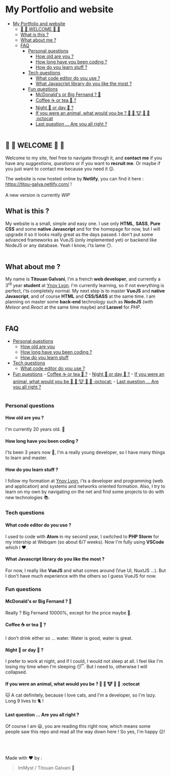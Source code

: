 # My Portfolio and website

- [My Portfolio and website](#my-portfolio-and-website)
    - [:tada: :clap: WELCOME :clap: :tada:](#tada-clap-welcome-clap-tada)
    - [What is this ?](#what-is-this)
    - [What about me ?](#what-about-me)
    - [FAQ](#faq)
        - [Personal questions](#personal-questions)
            - [How old are you ?](#how-old-are-you)
            - [How long have you been coding ?](#how-long-have-you-been-coding)
            - [How do you learn stuff ?](#how-do-you-learn-stuff)
        - [Tech questions](#tech-questions)
            - [What code editor do you use ?](#what-code-editor-do-you-use)
            - [What Javascript library do you like the most ?](#what-javascript-library-do-you-like-the-most)
        - [Fun questions](#fun-questions)
            - [McDonald's or Big Fernand ? :hamburger:](#mcdonalds-or-big-fernand--hamburger)
            - [Coffee :coffee: or tea :tea: ?](#coffee-coffee-or-tea-tea)
            - [Night :bridge_at_night: or day :city_sunrise: ?](#night-bridgeatnight-or-day-citysunrise)
            - [If you were an animal, what would you be ? :dog: :pig: :cow: :bug: :penguin: :octocat](#if-you-were-an-animal-what-would-you-be--dog-pig-cow-bug-penguin-octocat)
            - [Last question ... Are you all right ?](#last-question--are-you-all-right)
  <br><br>

## :tada: :clap: WELCOME :clap: :tada:

Welcome to my site, feel free to navigate through it, and **contact me** if you have any _suggestions_, _questions_ or if you want to **recruit me**. Or maybe if you just want to contact me because you need it :wink:.

The website is now hosted online by **Netlify**, you can find it here : https://titou-galva.netlify.com/ !
<br><br>
A new version is currently _WIP_

## What is this ?

My website is a small, simple and easy one. I use only **HTML**, **SASS**, **Pure CSS** and some **native Javascript** and for the homepage for now, but I will upgrade it so it looks really great as the days passed. I don't put some advanced frameworks as VueJS (only implemented yet) or backend like NodeJS or any database. Yeah I know, i'ts lame :no_mouth:.
<br><br>

## What about me ?

My name is **Titouan Galvani**, I'm a french **web developer**, and currently a 3<sup>rd</sup> year **student** at [Ynov Lyon](https://www.ynov.com/). I'm currently learning, so if not everything is perfect, i'ts completely normal. My next step is to master **VueJS** and **native Javascript**, and of course **HTML** and **CSS/SASS** at the same time. I am planning on master some **back-end** technology such as **NodeJS** (with _Meteor_ and _React_ at the same time maybe) and **Laravel** for _PHP_.
<br><br>

## FAQ

- [Personal questions](#personal-questions)
  - [How old are you](#how-old-are-you-?)
  - [How long have you been coding ?](#how-long-have-you-been-coding-?)
  - [How do you learn stuff](#how-do-you-learn-stuff-?)
- [Tech questions](#tech-questions)
  - [What code editor do you use ?](#what-code-editor-do-you-use-?)
- [Fun questions](#fun-questions) - [Coffee :coffee: or tea :tea: ?](#coffee-coffee-or-tea-tea) - [Night :bridge_at_night: or day :city_sunrise: ?](#night-bridgeatnight-or-day-citysunrise) - [If you were an animal, what would you be :dog: :pig: :cow: :bug: :penguin: :octocat:](#if-you-were-an-animal-what-would-you-be-dog-pig-cow-bug-penguin-octocat) - [Last question ... Are you all right ?](#last-question--are-you-all-right)
  <br><br>

### Personal questions

#### How old are you ?

I'm currently 20 years old. :man:

#### How long have you been coding ?

I'ts been 3 years now :grimacing:, I'm a really young developer, so I have many things to learn and master.

#### How do you learn stuff ?

I follow my formation at [Ynov Lyon](https://www.ynov.com/), i'ts a developer and programming (web and application) and systems and networks oriented formation. Also, I try to learn on my own by navigating on the net and find some projects to do with new technologies :books:.

### Tech questions

#### What code editor do you use ?

I used to code with **Atom** in my second year, I switched to **PHP Storm** for my intership at Webqam (so about 6/7 weeks). Now I'm fully using **VSCode** which I :heart:.

#### What Javascript library do you like the most ?

For now, I really like **VueJS** and what comes around (Vue UI, NuxtJS ...). But I don't have much experience with the others so I guess VueJS for now.

### Fun questions

#### McDonald's or Big Fernand ? :hamburger:

Really ? Big Fernand 10000%, except for the price maybe :thinking:.

#### Coffee :coffee: or tea :tea: ?

I don't drink either so ... water. Water is good, water is great.

#### Night :bridge_at_night: or day :city_sunrise: ?

I prefer to work at night, and if I could, I would not sleep at all. I feel like I'm losing my time when I'm sleeping :sleeping:. But I need to, otherwise I will collapsed.

#### If you were an animal, what would you be ? :dog: :pig: :cow: :bug: :penguin: :octocat

:cat: A cat definitely, because I love cats, and I'm a developer, so I'm lazy. Long 9 lives to :cat2: !

#### Last question ... Are you all right ?

Of course I am :smiley:, you are reading this right now, which means some people saw this repo and read all the way down here ! So yes, I'm happy :relieved:!

<br><br><br>
Made with :heart: by :

> ImMyst / Titouan Galvani :metal:
